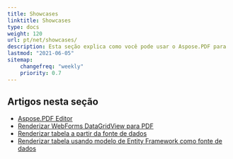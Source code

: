 ```yaml
---
title: Showcases
linktitle: Showcases
type: docs
weight: 120
url: pt/net/showcases/
description: Esta seção explica como você pode usar o Aspose.PDF para .NET com diferentes exemplos de vitrine.
lastmod: "2021-06-05"
sitemap:
    changefreq: "weekly"
    priority: 0.7
---
```


## Artigos nesta seção

- [Aspose.PDF Editor](/pdf/net/aspose-pdf-editor/)
- [Renderizar WebForms DataGridView para PDF](/pdf/net/render-webforms-datagridview-to-pdf/)
- [Renderizar tabela a partir da fonte de dados](/pdf/net/render-table-from-the-data-source/)
- [Renderizar tabela usando modelo de Entity Framework como fonte de dados](/pdf/net/render-table-using-entity-framework-model-as-data-source/)
